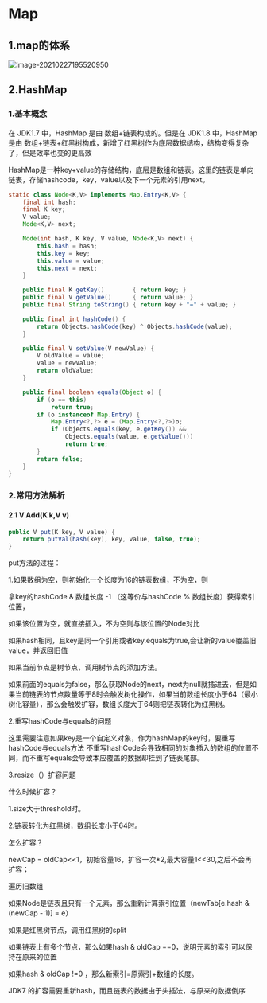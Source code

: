 # Map

## 1.map的体系

![image-20210227195520950](C:\Users\Administrator\AppData\Roaming\Typora\typora-user-images\image-20210227195520950.png)

## 2.HashMap

### 1.基本概念

在 JDK1.7 中，HashMap 是由 数组+链表构成的。但是在 JDK1.8 中，HashMap 是由 数组+链表+红黑树构成，新增了红黑树作为底层数据结构，结构变得复杂了，但是效率也变的更高效

HashMap是一种key+value的存储结构，底层是数组和链表。这里的链表是单向链表，存储hashcode，key，value以及下一个元素的引用next。

```java
static class Node<K,V> implements Map.Entry<K,V> {
    final int hash;
    final K key;
    V value;
    Node<K,V> next;

    Node(int hash, K key, V value, Node<K,V> next) {
        this.hash = hash;
        this.key = key;
        this.value = value;
        this.next = next;
    }

    public final K getKey()        { return key; }
    public final V getValue()      { return value; }
    public final String toString() { return key + "=" + value; }

    public final int hashCode() {
        return Objects.hashCode(key) ^ Objects.hashCode(value);
    }

    public final V setValue(V newValue) {
        V oldValue = value;
        value = newValue;
        return oldValue;
    }

    public final boolean equals(Object o) {
        if (o == this)
            return true;
        if (o instanceof Map.Entry) {
            Map.Entry<?,?> e = (Map.Entry<?,?>)o;
            if (Objects.equals(key, e.getKey()) &&
                Objects.equals(value, e.getValue()))
                return true;
        }
        return false;
    }
}
```

### 2.常用方法解析

#### 2.1  V Add(K k,V v)

```java
public V put(K key, V value) {
    return putVal(hash(key), key, value, false, true);
}
```

put方法的过程：

1.如果数组为空，则初始化一个长度为16的链表数组，不为空，则

拿key的hashCode & 数组长度 -1 （这等价与hashCode % 数组长度）获得索引位置，

如果该位置为空，就直接插入，不为空则与该位置的Node对比

如果hash相同，且key是同一个引用或者key.equals为true,会让新的value覆盖旧value，并返回旧值

如果当前节点是树节点，调用树节点的添加方法。

如果前面的equals为false，那么获取Node的next，next为null就插进去，但是如果当前链表的节点数量等于8时会触发树化操作，如果当前数组长度小于64（最小树化容量），那么会触发扩容，数组长度大于64则把链表转化为红黑树。



2.重写hashCode与equals的问题

这里需要注意如果key是一个自定义对象，作为hashMap的key时，要重写hashCode与equals方法
不重写hashCode会导致相同的对象插入的数组的位置不同，而不重写equals会导致本应覆盖的数据却挂到了链表尾部。

3.resize（）扩容问题

什么时候扩容？

1.size大于threshold时。

2.链表转化为红黑树，数组长度小于64时。

怎么扩容？

newCap = oldCap<<1，初始容量16，扩容一次*2,最大容量1<<30,之后不会再扩容；

遍历旧数组

如果Node是链表且只有一个元素，那么重新计算索引位置（newTab[e.hash & (newCap - 1)] = e）

如果是红黑树节点，调用红黑树的split

如果链表上有多个节点，那么如果hash & oldCap ==0，说明元素的索引可以保持在原来的位置

如果hash & oldCap !=0 ，那么新索引=原索引+数组的长度。

JDK7 的扩容需要重新hash，而且链表的数据由于头插法，与原来的数据倒序